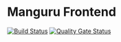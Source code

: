 # Manguru Frontend
[![Build Status](https://travis-ci.org/lheydel/manguru-front.svg?branch=master)](https://travis-ci.org/lheydel/manguru-front) [![Quality Gate Status](https://sonarcloud.io/api/project_badges/measure?project=lheydel_manguru-front&metric=alert_status)](https://sonarcloud.io/dashboard?id=lheydel_manguru-front)